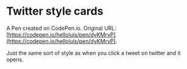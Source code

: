 # Twitter style cards

A Pen created on CodePen.io. Original URL: [https://codepen.io/helloluis/pen/dyKMrvP](https://codepen.io/helloluis/pen/dyKMrvP).

Just the same sort of style as when you click a tweet on twitter and it opens.